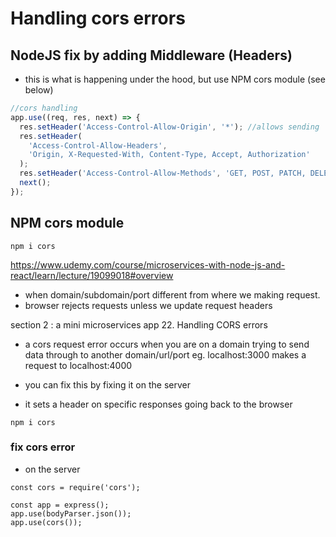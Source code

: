 # Handling cors errors

## NodeJS fix by adding Middleware (Headers)

- this is what is happening under the hood, but use NPM cors module (see below)

```js
//cors handling
app.use((req, res, next) => {
  res.setHeader('Access-Control-Allow-Origin', '*'); //allows sending
  res.setHeader(
    'Access-Control-Allow-Headers',
    'Origin, X-Requested-With, Content-Type, Accept, Authorization'
  );
  res.setHeader('Access-Control-Allow-Methods', 'GET, POST, PATCH, DELETE');
  next();
});
```

<!-- ----------------------------------------------------------------------------------------------- -->

## NPM cors module

```shell
npm i cors
```

https://www.udemy.com/course/microservices-with-node-js-and-react/learn/lecture/19099018#overview

- when domain/subdomain/port different from where we making request.
- browser rejects requests unless we update request headers

section 2 : a mini microservices app 22. Handling CORS errors

- a cors request error occurs when you are on a domain trying to send data through to another domain/url/port
  eg. localhost:3000 makes a request to localhost:4000

- you can fix this by fixing it on the server
- it sets a header on specific responses going back to the browser

```shell
npm i cors
```

### fix cors error

- on the server

```
const cors = require('cors');

const app = express();
app.use(bodyParser.json());
app.use(cors());

```
